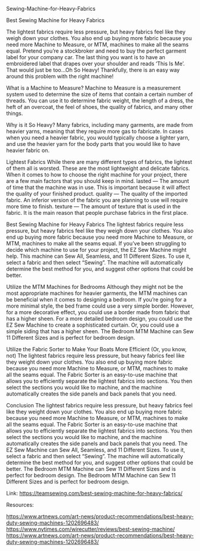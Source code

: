 Sewing-Machine-for-Heavy-Fabrics

Best Sewing Machine for Heavy Fabrics

The lightest fabrics require less pressure, but heavy fabrics feel like they weigh down your clothes. You also end up buying more fabric because you need more Machine to Measure, or MTM, machines to make all the seams equal. Pretend you’re a stockbroker and need to buy the perfect garment label for your company car. The last thing you want is to have an embroidered label that drapes over your shoulder and reads ‘This Is Me’. That would just be too…Oh So Heavy! Thankfully, there is an easy way around this problem with the right machine!


What is a Machine to Measure?
Machine to Measure is a measurement system used to determine the size of items that contain a certain number of threads. You can use it to determine fabric weight, the length of a dress, the heft of an overcoat, the feel of shoes, the quality of fabrics, and many other things.


Why is it So Heavy?
Many fabrics, including many garments, are made from heavier yarns, meaning that they require more gas to fabricate. In cases when you need a heavier fabric, you would typically choose a lighter yarn, and use the heavier yarn for the body parts that you would like to have heavier fabric on.


Lightest Fabrics
While there are many different types of fabrics, the lightest of them all is worsted. These are the most lightweight and delicate fabrics. When it comes to how to choose the right machine for your project, there are a few main factors that you should keep in mind. lasted — The amount of time that the machine was in use. This is important because it will affect the quality of your finished product. quality — The quality of the imported fabric. An inferior version of the fabric you are planning to use will require more time to finish. texture — The amount of texture that is used in the fabric. It is the main reason that people purchase fabrics in the first place.


Best Sewing Machine for Heavy Fabrics
The lightest fabrics require less pressure, but heavy fabrics feel like they weigh down your clothes. You also end up buying more fabric because you need more Machine to Measure, or MTM, machines to make all the seams equal. If you’ve been struggling to decide which machine to use for your project, the EZ Sew Machine might help. This machine can Sew All, Seamless, and 11 Different Sizes. To use it, select a fabric and then select “Sewing”. The machine will automatically determine the best method for you, and suggest other options that could be better.


Utilize the MTM Machines for Bedrooms
Although they might not be the most appropriate machines for heavier garments, the MTM machines can be beneficial when it comes to designing a bedroom. If you’re going for a more minimal style, the bed frame could use a very simple border. However, for a more decorative effect, you could use a border made from fabric that has a higher sheen. For a more detailed bedroom design, you could use the EZ Sew Machine to create a sophisticated curtain. Or, you could use a simple siding that has a higher sheen. The Bedroom MTM Machine can Sew 11 Different Sizes and is perfect for bedroom design.


Utilize the Fabric Sorter to Make Your Boats More Efficient (Or, you know, not)
The lightest fabrics require less pressure, but heavy fabrics feel like they weight down your clothes. You also end up buying more fabric because you need more Machine to Measure, or MTM, machines to make all the seams equal. The Fabric Sorter is an easy-to-use machine that allows you to efficiently separate the lightest fabrics into sections. You then select the sections you would like to machine, and the machine automatically creates the side panels and back panels that you need.


Conclusion
The lightest fabrics require less pressure, but heavy fabrics feel like they weight down your clothes. You also end up buying more fabric because you need more Machine to Measure, or MTM, machines to make all the seams equal. The Fabric Sorter is an easy-to-use machine that allows you to efficiently separate the lightest fabrics into sections. You then select the sections you would like to machine, and the machine automatically creates the side panels and back panels that you need. The EZ Sew Machine can Sew All, Seamless, and 11 Different Sizes. To use it, select a fabric and then select “Sewing”. The machine will automatically determine the best method for you, and suggest other options that could be better. The Bedroom MTM Machine can Sew 11 Different Sizes and is perfect for bedroom design. The Bedroom MTM Machine can Sew 11 Different Sizes and is perfect for bedroom design.

Link: https://teamsewing.com/best-sewing-machine-for-heavy-fabrics/

Resources:

https://www.artnews.com/art-news/product-recommendations/best-heavy-duty-sewing-machines-1202696483/
https://www.nytimes.com/wirecutter/reviews/best-sewing-machine/
https://www.artnews.com/art-news/product-recommendations/best-heavy-duty-sewing-machines-1202696483/
